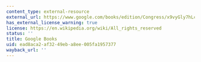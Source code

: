 ```yaml
---
content_type: external-resource
external_url: https://www.google.com/books/edition/Congress/x9vyGly7hLcC?hl=en&gbpv=1
has_external_license_warning: true
license: https://en.wikipedia.org/wiki/All_rights_reserved
status: ''
title: Google Books
uid: ead8aca2-af32-49eb-a8ee-005fa1957377
wayback_url: ''
---
```

